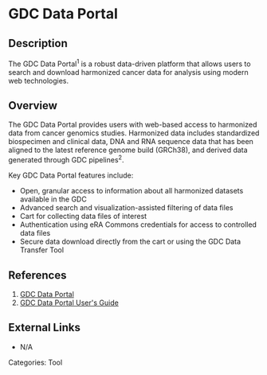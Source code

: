 # GDC Data Portal #
## Description ##
The GDC Data Portal<sup>1</sup> is a robust data-driven platform that allows users to search and download harmonized cancer data for analysis using modern web technologies.
## Overview ##
The GDC Data Portal provides users with web-based access to harmonized data from cancer genomics studies. Harmonized data includes standardized biospecimen and clinical data, DNA and RNA sequence data that has been aligned to the latest reference genome build (GRCh38), and derived data generated through GDC pipelines<sup>2</sup>.

Key GDC Data Portal features include:

* Open, granular access to information about all harmonized datasets available in the GDC
* Advanced search and visualization-assisted filtering of data files
* Cart for collecting data files of interest
* Authentication using eRA Commons credentials for access to controlled data files
* Secure data download directly from the cart or using the GDC Data Transfer Tool

## References ##
1. [GDC Data Portal](https://portal.gdc.cancer.gov)
2. [GDC Data Portal User's Guide](/Data_Portal/Users_Guide/quick_start)

## External Links ##
* N/A

Categories: Tool
